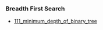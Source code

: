 ### Breadth First Search
- [111_minimum_depth_of_binary_tree](../src/111_minimum_depth_of_binary_tree.cpp)